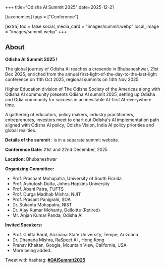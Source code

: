 +++
title="Odisha AI Summit 2025"
date=2025-12-21

[taxonomies]
tags = ["Conference"]

[extra]
toc = false
social_media_card = "images/summit.webp"
local_image = "images/summit.webp"
+++

## About

**Odisha AI Summit 2025 !**

The global journey of Odisha AI reaches a cresendo in Bhubaneshwar, 21st Dec 2025, enriched from the annual first-light-of-the-day-to-the-last-light conference on 11th Oct 2025, regional summits on 14th Nov 2025.

Higher Education division of The Odisha Society of the Americas along with Odisha AI community presents Odisha AI summit 2025, setting up Odisha and Odia community for success in an inevitable AI-first AI-everywhere time.

A gathering of educators, policy makers, industry practitioners, entreprenures, investors meet to chart out Odisha's AI implementation path aligned with Odisha AI policy, Odisha Vision, India AI policy priorities and global realities.

**Details of the summit** : is in a separate summit website.

**Conference Date:** 21st and 22nd December, 2025

**Location:** Bhubaneshwar

**Organizing Committee:**

- Prof. Prashant Mohapatra, University of South Florida
- Prof. Ashutosh Dutta, Johns Hopkins University
- Prof. Abani Patra, TUFTS
- Prof. Durga Madhab Mishra, NJIT
- Prof. Prasant Panigrahi, SOA
- Dr. Sukanta Mohapatra, NIST
- Dr. Ajay Kumar Mohanty, Delloitte (Retired)
- Mr. Anjan Kumar Panda, Odisha AI

**Invited Speakers:**

- Prof. Chitta Baral, Arizoana State University, Tempe, Arizoana
- Dr. Dhanada Mishra, RaSpect AI , Hong Kong
- Pranav Khaitan, Google, Mountain View, California, USA
- More being added..

Tweet with hashtag: **[#OAISummit2025](https://x.com/hashtag/OAISummit2025)**

